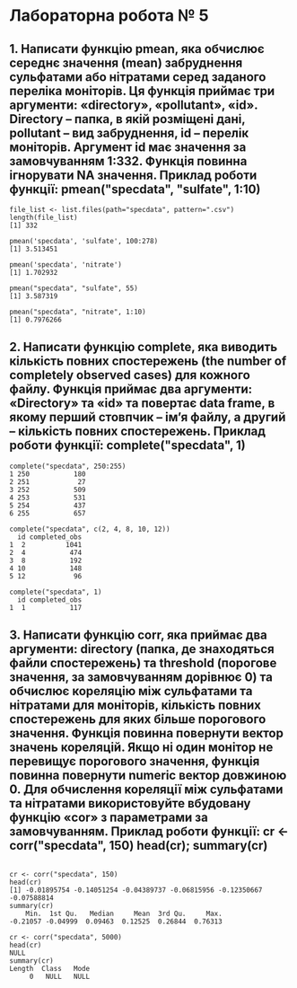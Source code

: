 # Лабораторна робота № 5

## 1. Написати функцію pmean, яка обчислює середнє значення (mean) забруднення сульфатами або нітратами серед заданого переліка моніторів. Ця функція приймає три аргументи: «directory», «pollutant», «id». Directory – папка, в якій розміщені дані, pollutant – вид забруднення, id – перелік моніторів. Аргумент id має значення за замовчуванням 1:332. Функція повинна ігнорувати NA значення. Приклад роботи функції: pmean("specdata", "sulfate", 1:10)


```{R}
file_list <- list.files(path="specdata", pattern=".csv")
length(file_list)
[1] 332

pmean('specdata', 'sulfate', 100:278)
[1] 3.513451

pmean('specdata', 'nitrate')
[1] 1.702932

pmean("specdata", "sulfate", 55)
[1] 3.587319

pmean("specdata", "nitrate", 1:10)
[1] 0.7976266
```

## 2. Написати функцію complete, яка виводить кількість повних спостережень (the number of completely observed cases) для кожного файлу. Функція приймає два аргументи: «Directory» та «id» та повертає data frame, в якому перший стовпчик – ім’я файлу, а другий – кількість повних спостережень. Приклад роботи функції: complete("specdata", 1)


```{R}
complete("specdata", 250:255)
1 250           180
2 251            27
3 252           509
4 253           531
5 254           437
6 255           657

complete("specdata", c(2, 4, 8, 10, 12))
  id completed_obs
1  2          1041
2  4           474
3  8           192
4 10           148
5 12            96

complete("specdata", 1)
  id completed_obs
1  1           117
```

## 3. Написати функцію corr, яка приймає два аргументи: directory (папка, де знаходяться файли спостережень) та threshold (порогове значення, за замовчуванням дорівнює 0) та обчислює кореляцію між сульфатами та нітратами для моніторів, кількість повних спостережень для яких більше порогового значення. Функція повинна повернути вектор значень кореляцій. Якщо ні один монітор не перевищує порогового значення, функція повинна повернути numeric вектор довжиною 0. Для обчислення кореляції між сульфатами та нітратами використовуйте вбудовану функцію «cor» з параметрами за замовчуванням. Приклад роботи функції: cr <- corr("specdata", 150) head(cr); summary(cr)

```{R}

cr <- corr("specdata", 150) 
head(cr) 
[1] -0.01895754 -0.14051254 -0.04389737 -0.06815956 -0.12350667 -0.07588814
summary(cr)
    Min.  1st Qu.   Median     Mean  3rd Qu.     Max. 
-0.21057 -0.04999  0.09463  0.12525  0.26844  0.76313 

cr <- corr("specdata", 5000) 
head(cr) 
NULL
summary(cr)
Length  Class   Mode 
     0   NULL   NULL 
```
